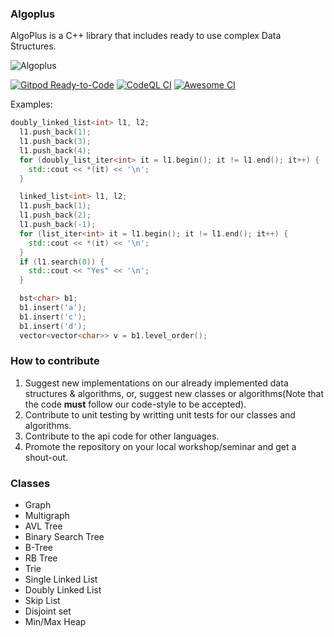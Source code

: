 ### Algoplus

AlgoPlus is a C++ library that includes ready to use complex Data Structures.

![Algoplus](https://github.com/CSRT-NTUA/AlgoPlus/blob/main/assets/logo.png)

[![Gitpod Ready-to-Code](https://img.shields.io/badge/Gitpod-Ready--to--Code-blue?logo=gitpod)](https://gitpod.io/#https://github.com/CSRT-NTUA/AlgoPlus)
[![CodeQL CI](https://github.com/TheAlgorithms/C-Plus-Plus/actions/workflows/codeql.yml/badge.svg)](https://github.com/CSRT-NTUA/AlgoPlus/actions/workflows/codeql.yml)
[![Awesome CI](https://github.com/CSRT-NTUA/AlgoPlus/workflows/Awesome%20CI%20Workflow/badge.svg)](https://github.com/CSRT-NTUA/AlgoPlus/actions?query=workflow%3A%22Awesome+CI+Workflow%22)

Examples:
```cpp
doubly_linked_list<int> l1, l2;
  l1.push_back(1);
  l1.push_back(3);
  l1.push_back(4);
  for (doubly_list_iter<int> it = l1.begin(); it != l1.end(); it++) {
    std::cout << *(it) << '\n';
  }

  linked_list<int> l1, l2;
  l1.push_back(1);
  l1.push_back(2);
  l1.push_back(-1);
  for (list_iter<int> it = l1.begin(); it != l1.end(); it++) {
    std::cout << *(it) << '\n';
  }
  if (l1.search(0)) {
    std::cout << "Yes" << '\n';
  }

  bst<char> b1;
  b1.insert('a');
  b1.insert('c');
  b1.insert('d');
  vector<vector<char>> v = b1.level_order();
```


### How to contribute  
1. Suggest new implementations on our already implemented data structures & algorithms, or, suggest new classes or algorithms(Note that the code **must** follow our code-style to be accepted).
2. Contribute to unit testing by writting unit tests for our classes and algorithms.
3. Contribute to the api code for other languages.
4. Promote the repository on your local workshop/seminar and get a shout-out.

### Classes
  * Graph
  * Multigraph
  * AVL Tree
  * Binary Search Tree
  * B-Tree
  * RB Tree
  * Trie
  * Single Linked List
  * Doubly Linked List
  * Skip List
  * Disjoint set
  * Min/Max Heap

   


